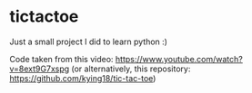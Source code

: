 # tictactoe
Just a small project I did to learn python :)

Code taken from this video: https://www.youtube.com/watch?v=8ext9G7xspg (or alternatively, this repository: https://github.com/kying18/tic-tac-toe)
